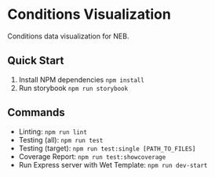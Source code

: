 Conditions Visualization
========================

Conditions data visualization for NEB.

Quick Start
-----------

1. Install NPM dependencies `npm install`
2. Run storybook `npm run storybook`

Commands
--------

- Linting: `npm run lint`
- Testing (all): `npm run test`
- Testing (target): `npm run test:single [PATH_TO_FILES]`
- Coverage Report: `npm run test:showcoverage`
- Run Express server with Wet Template: `npm run dev-start`